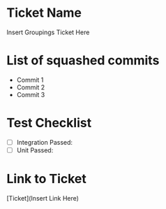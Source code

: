 # Ticket Name

Insert Groupings Ticket Here

# List of squashed commits

- Commit 1
- Commit 2
- Commit 3

# Test Checklist

- [ ] Integration Passed:
- [ ] Unit Passed:

# Link to Ticket

[Ticket](Insert Link Here)

